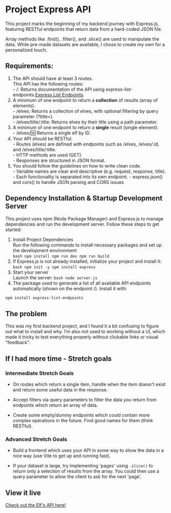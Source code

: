 # Project Express API

This project marks the beginning of my backend journey with Express.js, featuring RESTful endpoints that return data from a hard-coded JSON file. 

Array methods like .find(), .filter(), and .slice() are used to manipulate the data. While pre-made datasets are available, I chose to create my own for a personalized touch.

## Requirements:  
  1. The API should have at least 3 routes.  
    This API has the following routes:  
    - /: Returns documentation of the API using express-list-endpoints.[Express List Endpoints](https://www.npmjs.com/package/express-list-endpoints).   
  2. A minimum of one endpoint to return a **collection** of results (array of elements).  
    - /elves: Returns a collection of elves, with optional filtering by query parameter (?title=).  
    - /elves/title/:title: Returns elves by their title using a path parameter.  
  3. A minimum of one endpoint to return a **single** result (single element).  
    - /elves/:id: Returns a single elf by ID.  
  4. Your API should be RESTful.  
    - Routes (elves) are defined with endpoints such as /elves, /elves/:id, and /elves/title/:title.  
    - HTTP methods are used (GET).  
    - Responses are structured in JSON format.  
  5. You should follow the guidelines on how to write clean code.  
    - Variable names are clear and descriptive (e.g. request, response, title).  
    - Each functionality is separated into its own endpoint. 
    - express.json() and cors() to handle JSON parsing and CORS issues  

## Dependency Installation & Startup Development Server
This project uses npm (Node Package Manager) and Express.js to manage dependencies and run the development server. Follow these steps to get started:  
  1. Install Project Dependencies  
  Run the following commands to install necessary packages and set up the development environment:  
    ```bash
    npm install
    npm run dev
    npm run build
    ```  
  2. If Express.js is not already installed, initialize your project and install it:  
    ```bash
    npm init -y
    npm install express
    ```  
  3. Start your server  
  Launch the server:
    ```bash
    node server.js
    ```  
  4. The package used to generate a list of all available API endpoints automatically (shown on the endpoint /). Install it with:  
  ```bash
  npm install express-list-endpoints
  ```  
  
## The problem  
This was my first backend project, and I found it a bit confusing to figure out what to install and why. I’m also not used to working without a UI, which made it tricky to test everything properly without clickable links or visual "feedback". 

## If I had more time - Stretch goals

### Intermediate Stretch Goals
- On routes which return a single item, handle when the item doesn't exist and return some useful data in the response.

- Accept filters via query parameters to filter the data you return from endpoints which return an array of data.

- Create some empty/dummy endpoints which could contain more complex operations in the future.  Find good names for them (think RESTful).

### Advanced Stretch Goals
- Build a frontend which uses your API in some way to show the data in a nice way (use Vite to get up and running fast).

- If your dataset is large, try implementing 'pages' using `.slice()` to return only a selection of results from the array. You could then use a query parameter to allow the client to ask for the next 'page'.

## View it live

[Check out the Elf's API here!](https://project-express-api-gyq9.onrender.com/)

